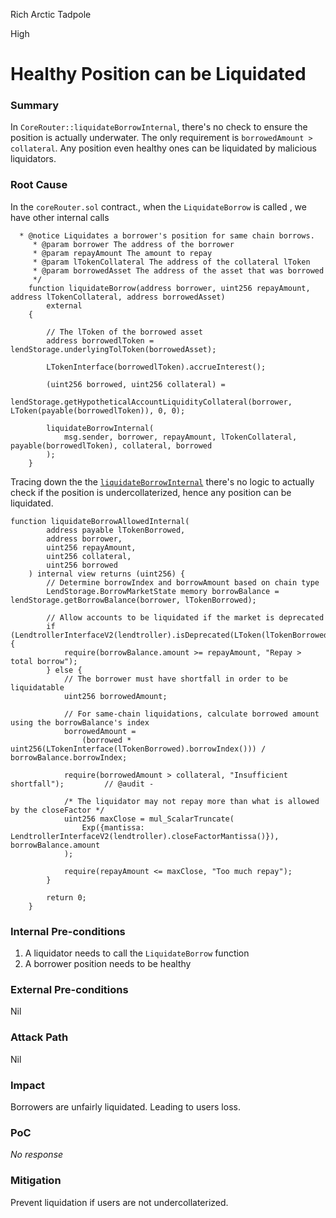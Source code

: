 Rich Arctic Tadpole

High

# Healthy Position can be Liquidated

### Summary

In `CoreRouter::liquidateBorrowInternal`, there's no check to ensure the position is actually underwater. The only requirement is `borrowedAmount > collateral`. Any position even healthy ones can be liquidated by malicious liquidators. 

### Root Cause

In the `coreRouter.sol` contract., when the `LiquidateBorrow` is called , we have other internal calls 
```solidity
  * @notice Liquidates a borrower's position for same chain borrows.
     * @param borrower The address of the borrower
     * @param repayAmount The amount to repay
     * @param lTokenCollateral The address of the collateral lToken
     * @param borrowedAsset The address of the asset that was borrowed
     */
    function liquidateBorrow(address borrower, uint256 repayAmount, address lTokenCollateral, address borrowedAsset)        
        external
    {
       
        // The lToken of the borrowed asset
        address borrowedlToken = lendStorage.underlyingTolToken(borrowedAsset);         

        LTokenInterface(borrowedlToken).accrueInterest();

        (uint256 borrowed, uint256 collateral) =
            lendStorage.getHypotheticalAccountLiquidityCollateral(borrower, LToken(payable(borrowedlToken)), 0, 0);

        liquidateBorrowInternal(
            msg.sender, borrower, repayAmount, lTokenCollateral, payable(borrowedlToken), collateral, borrowed
        );
    }
```
Tracing down the the [`liquidateBorrowInternal`](https://github.com/sherlock-audit/2025-05-lend-audit-contest/blob/713372a1ccd8090ead836ca6b1acf92e97de4679/Lend-V2/src/LayerZero/CoreRouter.sol#L256-L275) there's no logic to actually check if the position is undercollaterized, hence any position can be liquidated. 
```solidity
function liquidateBorrowAllowedInternal(
        address payable lTokenBorrowed,
        address borrower,
        uint256 repayAmount,
        uint256 collateral,
        uint256 borrowed
    ) internal view returns (uint256) {
        // Determine borrowIndex and borrowAmount based on chain type
        LendStorage.BorrowMarketState memory borrowBalance = lendStorage.getBorrowBalance(borrower, lTokenBorrowed);

        // Allow accounts to be liquidated if the market is deprecated
        if (LendtrollerInterfaceV2(lendtroller).isDeprecated(LToken(lTokenBorrowed))) {
            require(borrowBalance.amount >= repayAmount, "Repay > total borrow");
        } else {
            // The borrower must have shortfall in order to be liquidatable
            uint256 borrowedAmount;

            // For same-chain liquidations, calculate borrowed amount using the borrowBalance's index
            borrowedAmount =
                (borrowed * uint256(LTokenInterface(lTokenBorrowed).borrowIndex())) / borrowBalance.borrowIndex;

            require(borrowedAmount > collateral, "Insufficient shortfall");         // @audit -  

            /* The liquidator may not repay more than what is allowed by the closeFactor */
            uint256 maxClose = mul_ScalarTruncate(
                Exp({mantissa: LendtrollerInterfaceV2(lendtroller).closeFactorMantissa()}), borrowBalance.amount
            );

            require(repayAmount <= maxClose, "Too much repay");
        }

        return 0;
    }
```

### Internal Pre-conditions

1. A liquidator needs to call the `LiquidateBorrow` function
2. A borrower position needs to be healthy

### External Pre-conditions

Nil

### Attack Path

Nil

### Impact

Borrowers are unfairly liquidated. Leading to users loss.

### PoC

_No response_

### Mitigation

Prevent liquidation if users are not undercollaterized.
